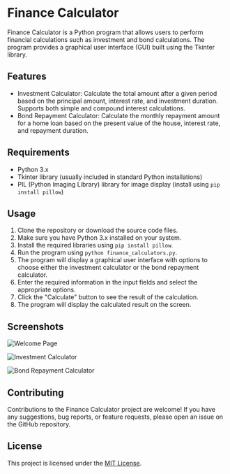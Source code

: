# Finance Calculator

Finance Calculator is a Python program that allows users to perform financial calculations such as investment and bond calculations. The program provides a graphical user interface (GUI) built using the Tkinter library.

## Features

- Investment Calculator: Calculate the total amount after a given period based on the principal amount, interest rate, and investment duration. Supports both simple and compound interest calculations.
- Bond Repayment Calculator: Calculate the monthly repayment amount for a home loan based on the present value of the house, interest rate, and repayment duration.

## Requirements

- Python 3.x
- Tkinter library (usually included in standard Python installations)
- PIL (Python Imaging Library) library for image display (install using `pip install pillow`)

## Usage

1. Clone the repository or download the source code files.
2. Make sure you have Python 3.x installed on your system.
3. Install the required libraries using `pip install pillow`.
4. Run the program using `python finance_calculators.py`.
5. The program will display a graphical user interface with options to choose either the investment calculator or the bond repayment calculator.
6. Enter the required information in the input fields and select the appropriate options.
7. Click the "Calculate" button to see the result of the calculation.
8. The program will display the calculated result on the screen.

## Screenshots

![Welcome Page](screenshots/welcome_page.png)

![Investment Calculator](screenshots/investment_calculator.png)

![Bond Repayment Calculator](screenshots/bond_repayment_calculator.png)

## Contributing

Contributions to the Finance Calculator project are welcome! If you have any suggestions, bug reports, or feature requests, please open an issue on the GitHub repository.

## License

This project is licensed under the [MIT License](LICENSE).
